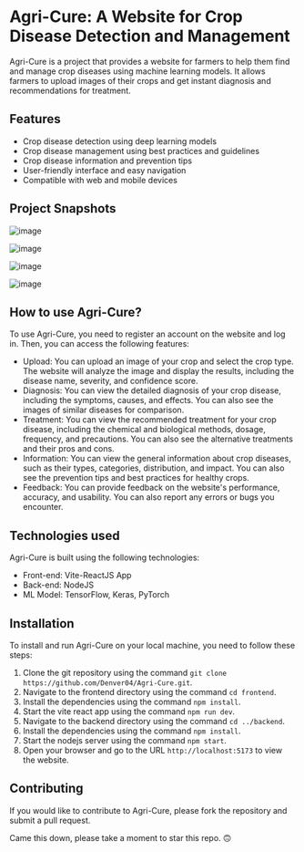 # Agri-Cure: A Website for Crop Disease Detection and Management


Agri-Cure is a project that provides a website for farmers to help them find and manage crop diseases using machine learning models. It allows farmers to upload images of their crops and get instant diagnosis and recommendations for treatment.

## Features

- Crop disease detection using deep learning models
- Crop disease management using best practices and guidelines
- Crop disease information and prevention tips
- User-friendly interface and easy navigation
- Compatible with web and mobile devices

## Project Snapshots
![image](https://github.com/Denver04/Agri-Cure/assets/76547661/8f32b7a4-d95d-4e71-9c77-98505ee42b42)

![image](https://github.com/Denver04/Agri-Cure/assets/76547661/01f318ea-2f48-46fc-ab59-384b709d9629)

![image](https://github.com/Denver04/Agri-Cure/assets/76547661/ef6d142f-82d1-4d35-ab25-32f6103ea5a7)

![image](https://github.com/Denver04/Agri-Cure/assets/76547661/a2bbd231-0ed9-4e8d-b402-f0fb245194d2)


## How to use Agri-Cure?

To use Agri-Cure, you need to register an account on the website and log in. Then, you can access the following features:

- Upload: You can upload an image of your crop and select the crop type. The website will analyze the image and display the results, including the disease name, severity, and confidence score.
- Diagnosis: You can view the detailed diagnosis of your crop disease, including the symptoms, causes, and effects. You can also see the images of similar diseases for comparison.
- Treatment: You can view the recommended treatment for your crop disease, including the chemical and biological methods, dosage, frequency, and precautions. You can also see the alternative treatments and their pros and cons.
- Information: You can view the general information about crop diseases, such as their types, categories, distribution, and impact. You can also see the prevention tips and best practices for healthy crops.
- Feedback: You can provide feedback on the website's performance, accuracy, and usability. You can also report any errors or bugs you encounter.

## Technologies used

Agri-Cure is built using the following technologies:

- Front-end: Vite-ReactJS App
- Back-end: NodeJS
- ML Model: TensorFlow, Keras, PyTorch

## Installation

To install and run Agri-Cure on your local machine, you need to follow these steps:

1. Clone the git repository using the command `git clone https://github.com/Denver04/Agri-Cure.git`.
2. Navigate to the frontend directory using the command `cd frontend`.
3. Install the dependencies using the command `npm install`.
4. Start the vite react app using the command `npm run dev`.
5. Navigate to the backend directory using the command `cd ../backend`.
6. Install the dependencies using the command `npm install`.
7. Start the nodejs server using the command `npm start`.
8. Open your browser and go to the URL `http://localhost:5173` to view the website.

## Contributing

If you would like to contribute to Agri-Cure, please fork the repository and submit a pull request.

Came this down, please take a moment to star this repo. 🙃
